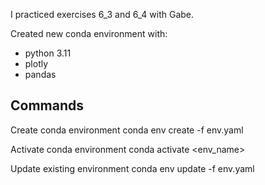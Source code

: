 I practiced exercises 6_3 and 6_4 with Gabe.

Created new conda environment with:
- python 3.11
- plotly
- pandas

## Commands
Create conda environment
conda env create -f env.yaml

Activate conda environment
conda activate <env_name>

Update existing environment
conda env update -f env.yaml